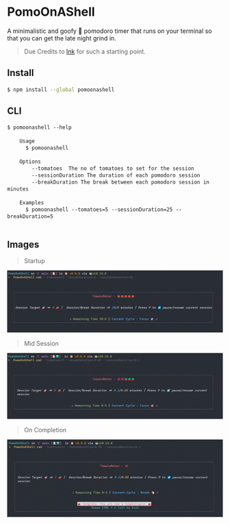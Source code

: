 # PomoOnAShell

A minimalistic and goofy 🍅 pomodoro timer that runs on your terminal so that you can get the late night grind in.

> Due Credits to [Ink](https://github.com/vadimdemedes/create-ink-app) for such a starting point.

## Install


```bash
$ npm install --global pomoonashell
```

## CLI

```
$ pomoonashell --help

	Usage
	  $ pomoonashell

	Options
		--tomatoes  The no of tomatoes to set for the session
		--sessionDuration The duration of each pomodoro session
		--breakDuration The break between each pomodoro session in minutes

	Examples
	  $ pomoonashell --tomatoes=5 --sessionDuration=25 --breakDuration=5
	
```

## Images


> Startup

![](https://github.com/AshminJayson/PomoOnAShell/blob/main/images/Startup.png)

> Mid Session

![](https://github.com/AshminJayson/PomoOnAShell/blob/main/images/midway.png)

> On Completion
> 
![](https://github.com/AshminJayson/PomoOnAShell/blob/main/images/Completion.png)


